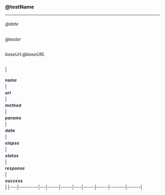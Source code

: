 <!--
 * @Descripttion: 
 * @version: 
 * @Author: fuanlei
 * @Date: 2019-11-20 15:50:51
 * @LastEditors: fuanlei
 * @LastEditTime: 2019-11-21 13:24:01
 -->
<link rel="stylesheet" herf="1.css"/>

<style>
     .header {
        color:#17233E;
        font-style: italic ;
        font-weight: bold;
        font-size: 13px;
        line-height: 24px;
        white-space: normal;
        margin: 0;
        letter-spacing: 0.05em;
}

.row{
        color: #515a6e;
        font-size: 11px;
        min-height: 24px;
        line-height: 24px;
        white-space: normal;
        margin: 0;
        letter-spacing: 0.05em
}

.success{
        color: #19be6b;
        font-size: 12px;
        min-height: 24px;
        line-height: 24px;
        white-space: normal;
        margin: 0;
        letter-spacing: 0.05em
}
.fail{
        color: #ed4014;
        font-size: 12px;
        min-height: 24px;
        line-height: 24px;
        white-space: normal;
        margin: 0;
        letter-spacing: 0.05em
}

.code{
        font-size: 10px;
        background-color: rgb(222,222,222);
        border-radius: 2;
        padding:5px;
}

.method{
        color: pink;
        font-size: 15px;
        min-height: 24px;
        line-height: 24px;
        white-space: normal;
        margin: 0;
        letter-spacing: 0.05em
}

a {
        font-size: 13px;
}

</style>

### @testName
-----------
###### @date
###### @tester
###### baseUrl:@baseURL

|<p class="header">name</p>|<p class="header">url</p>|<p class="header">method</p>|<p class="header">params</p>|<p class="header">data</p>|<p class="header">elapse</p>|<p class="header">status</p>|<p class="header">response</p>|<p class="header">success</p>|
|----|----------|---|------|------|----|------|------|--------|-------|
